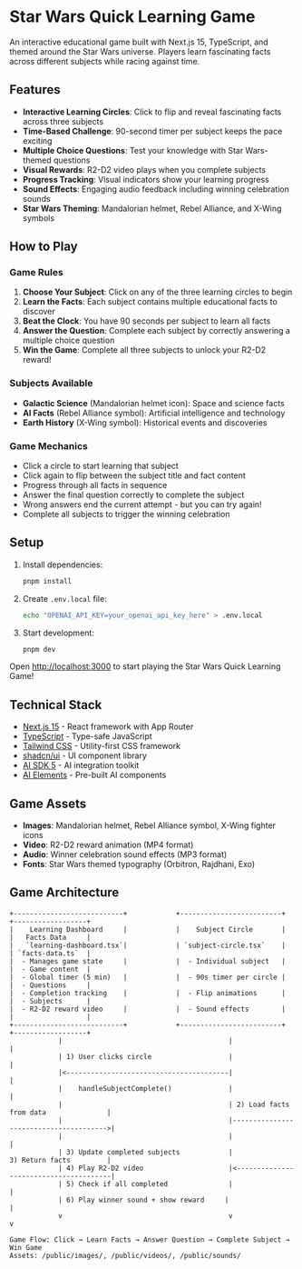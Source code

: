 # Star Wars Quick Learning Game

An interactive educational game built with Next.js 15, TypeScript, and themed around the Star Wars universe. Players learn fascinating facts across different subjects while racing against time.

## Features

- **Interactive Learning Circles**: Click to flip and reveal fascinating facts across three subjects
- **Time-Based Challenge**: 90-second timer per subject keeps the pace exciting
- **Multiple Choice Questions**: Test your knowledge with Star Wars-themed questions
- **Visual Rewards**: R2-D2 video plays when you complete subjects
- **Progress Tracking**: Visual indicators show your learning progress
- **Sound Effects**: Engaging audio feedback including winning celebration sounds
- **Star Wars Theming**: Mandalorian helmet, Rebel Alliance, and X-Wing symbols

## How to Play

### Game Rules
1. **Choose Your Subject**: Click on any of the three learning circles to begin
2. **Learn the Facts**: Each subject contains multiple educational facts to discover
3. **Beat the Clock**: You have 90 seconds per subject to learn all facts
4. **Answer the Question**: Complete each subject by correctly answering a multiple choice question
5. **Win the Game**: Complete all three subjects to unlock your R2-D2 reward!

### Subjects Available
- **Galactic Science** (Mandalorian helmet icon): Space and science facts
- **AI Facts** (Rebel Alliance symbol): Artificial intelligence and technology
- **Earth History** (X-Wing symbol): Historical events and discoveries

### Game Mechanics
- Click a circle to start learning that subject
- Click again to flip between the subject title and fact content
- Progress through all facts in sequence
- Answer the final question correctly to complete the subject
- Wrong answers end the current attempt - but you can try again!
- Complete all subjects to trigger the winning celebration

## Setup

1. Install dependencies:

   ```bash
   pnpm install
   ```

2. Create `.env.local` file:

   ```bash
   echo "OPENAI_API_KEY=your_openai_api_key_here" > .env.local
   ```

3. Start development:
   ```bash
   pnpm dev
   ```

Open [http://localhost:3000](http://localhost:3000) to start playing the Star Wars Quick Learning Game!

## Technical Stack

- [Next.js 15](https://nextjs.org/) - React framework with App Router
- [TypeScript](https://www.typescriptlang.org/) - Type-safe JavaScript
- [Tailwind CSS](https://tailwindcss.com/) - Utility-first CSS framework
- [shadcn/ui](https://ui.shadcn.com/) - UI component library
- [AI SDK 5](https://ai-sdk.dev/) - AI integration toolkit
- [AI Elements](https://ai-sdk.dev/elements/overview) - Pre-built AI components

## Game Assets

- **Images**: Mandalorian helmet, Rebel Alliance symbol, X-Wing fighter icons
- **Video**: R2-D2 reward animation (MP4 format)
- **Audio**: Winner celebration sound effects (MP3 format)
- **Fonts**: Star Wars themed typography (Orbitron, Rajdhani, Exo)

## Game Architecture

```text
+---------------------------+            +-------------------------+            +------------------+
|    Learning Dashboard     |            |    Subject Circle       |            |   Facts Data     |
|   `learning-dashboard.tsx`|            | `subject-circle.tsx`    |            | `facts-data.ts`  |
|  - Manages game state     |            |  - Individual subject   |            |  - Game content  |
|  - Global timer (5 min)   |            |  - 90s timer per circle |            |  - Questions     |
|  - Completion tracking    |            |  - Flip animations      |            |  - Subjects      |
|  - R2-D2 reward video     |            |  - Sound effects        |            |                  |
+---------------------------+            +-------------------------+            +------------------+
            |                                         |                                        |
            | 1) User clicks circle                   |                                        |
            |<----------------------------------------|                                        |
            |    handleSubjectComplete()              |                                        |
            |                                         | 2) Load facts from data               |
            |                                         |--------------------------------------->|
            |                                         |                                        |
            | 3) Update completed subjects            |                3) Return facts         |
            | 4) Play R2-D2 video                     |<---------------------------------------|
            | 5) Check if all completed               |                                        |
            | 6) Play winner sound + show reward     |                                        |
            v                                         v                                        v

Game Flow: Click → Learn Facts → Answer Question → Complete Subject → Win Game
Assets: /public/images/, /public/videos/, /public/sounds/
```
